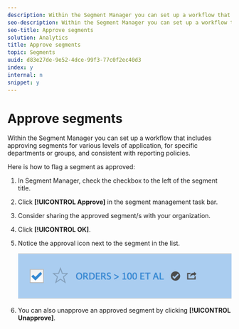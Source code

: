 ```yaml
---
description: Within the Segment Manager you can set up a workflow that includes approving segments for various levels of application, for specific departments or groups, and consistent with reporting policies.
seo-description: Within the Segment Manager you can set up a workflow that includes approving segments for various levels of application, for specific departments or groups, and consistent with reporting policies.
seo-title: Approve segments
solution: Analytics
title: Approve segments
topic: Segments
uuid: d83e27de-9e52-4dce-99f3-77c0f2ec40d3
index: y
internal: n
snippet: y
---
```


# Approve segments

Within the Segment Manager you can set up a workflow that includes approving segments for various levels of application, for specific departments or groups, and consistent with reporting policies.

Here is how to flag a segment as approved:

1. In Segment Manager, check the checkbox to the left of the segment title. 
1. Click **[!UICONTROL Approve]** in the segment management task bar. 
1. Consider sharing the approved segment/s with your organization. 
1. Click **[!UICONTROL OK]**. 
1. Notice the approval icon next to the segment in the list.

   ![](assets/seg_approved.png)

1. You can also unapprove an approved segment by clicking **[!UICONTROL Unapprove]**.

